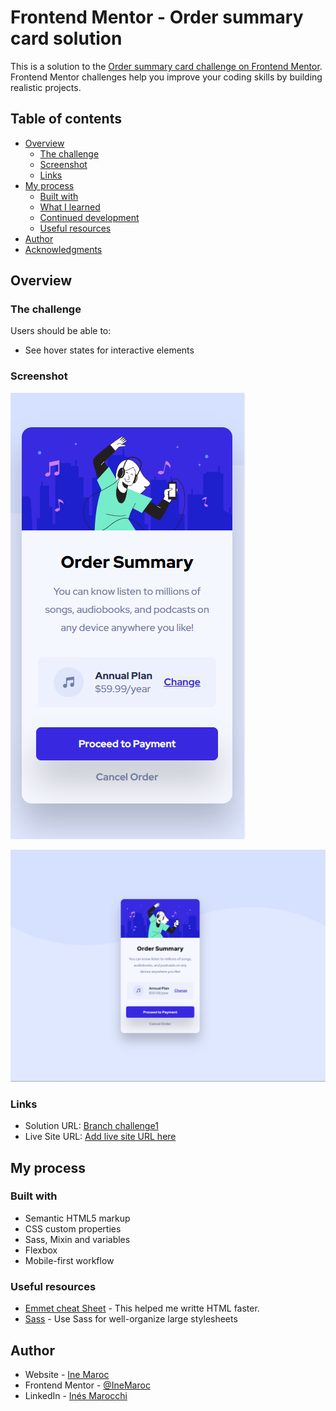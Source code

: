 # Frontend Mentor - Order summary card solution

This is a solution to the [Order summary card challenge on Frontend Mentor](https://www.frontendmentor.io/challenges/order-summary-component-QlPmajDUj). Frontend Mentor challenges help you improve your coding skills by building realistic projects. 

## Table of contents

- [Overview](#overview)
  - [The challenge](#the-challenge)
  - [Screenshot](#screenshot)
  - [Links](#links)
- [My process](#my-process)
  - [Built with](#built-with)
  - [What I learned](#what-i-learned)
  - [Continued development](#continued-development)
  - [Useful resources](#useful-resources)
- [Author](#author)
- [Acknowledgments](#acknowledgments)

## Overview

### The challenge

Users should be able to:

- See hover states for interactive elements

### Screenshot

![](./solution/mobileSolution.png)

![](./solution/desktopSolution.png)


### Links

- Solution URL: [Branch challenge1](https://github.com/IneMaroc/FrontendMentor-IneMaroc/tree/challenge1)
- Live Site URL: [Add live site URL here](https://inemaroc.github.io/FrontendMentor-IneMaroc/)

## My process

### Built with

- Semantic HTML5 markup
- CSS custom properties
- Sass, Mixin and variables
- Flexbox
- Mobile-first workflow

### Useful resources

- [Emmet cheat Sheet](https://docs.emmet.io/cheat-sheet/) - This helped me writte HTML faster.
- [Sass](https://sass-lang.com/documentation) - Use Sass for well-organize large stylesheets


## Author

- Website - [Ine Maroc](https://github.com/IneMaroc)
- Frontend Mentor - [@IneMaroc](https://www.frontendmentor.io/profile/IneMaroc)
- LinkedIn - [Inés Marocchi](https://www.linkedin.com/in/inesmarocchi/)

